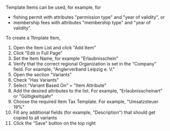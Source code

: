 Template Items can be used, for example, for

- fishing permit with attributes "permission type" and "year of validity", or
- membership fees with attributes "membership type" and "year of validity".

To create a Ttmplate Item,

1. Open the Item List and click "Add Item"
2. Click "Edit in Full Page"
3. Set the Item Name, for example "Erlaubnisschein"
4. Verify that the correct regional Organization is set in the "Company" field. For example, "Anglerverband Leipzig e. V."
5. Open the section "Variants"
6. Check "Has Variants"
7. Select "Variant Based On" = "Item Attribute"
8. Add the desired attributes to the list. For example, "Erlaubnisscheinart" or "Gültigkeitsjahr"
9. Choose the required Item Tax Template. For example, "Umsatzsteuer 19%"
10. Fill any additional fields (for example, "Description") that should get copied to all variants
11. Click the "Save" button on the top right
